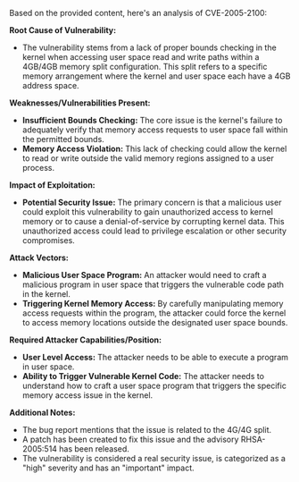Based on the provided content, here's an analysis of CVE-2005-2100:

**Root Cause of Vulnerability:**

*   The vulnerability stems from a lack of proper bounds checking in the kernel when accessing user space read and write paths within a 4GB/4GB memory split configuration. This split refers to a specific memory arrangement where the kernel and user space each have a 4GB address space.

**Weaknesses/Vulnerabilities Present:**

*   **Insufficient Bounds Checking:** The core issue is the kernel's failure to adequately verify that memory access requests to user space fall within the permitted bounds.
*   **Memory Access Violation:** This lack of checking could allow the kernel to read or write outside the valid memory regions assigned to a user process.

**Impact of Exploitation:**

*   **Potential Security Issue:** The primary concern is that a malicious user could exploit this vulnerability to gain unauthorized access to kernel memory or to cause a denial-of-service by corrupting kernel data. This unauthorized access could lead to privilege escalation or other security compromises.

**Attack Vectors:**

*   **Malicious User Space Program:** An attacker would need to craft a malicious program in user space that triggers the vulnerable code path in the kernel.
*   **Triggering Kernel Memory Access:** By carefully manipulating memory access requests within the program, the attacker could force the kernel to access memory locations outside the designated user space bounds.

**Required Attacker Capabilities/Position:**

*   **User Level Access:** The attacker needs to be able to execute a program in user space.
*   **Ability to Trigger Vulnerable Kernel Code:** The attacker needs to understand how to craft a user space program that triggers the specific memory access issue in the kernel.

**Additional Notes:**

*   The bug report mentions that the issue is related to the 4G/4G split.
*   A patch has been created to fix this issue and the advisory RHSA-2005:514 has been released.
*   The vulnerability is considered a real security issue, is categorized as a "high" severity and has an "important" impact.